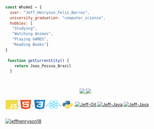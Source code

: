 ```javascript
 
const WhoAmI = {
  user: "Jeff_Henryson_Felix_Barros",
  university_graduation: "computer_science",
  hobbies: [
   "Studying",
   "Watching Animes",
   "Playing GAMES",
   "Reading Books"]
}
	
 function getCurrentCity() {
	return Joao_Pessoa_Brazil
  }
	
 ```


##
<div align="center">
  <a href="https://github.com/jeffhenryson">
  <img height="150em" src="https://github-readme-stats.vercel.app/api?username=jeffhenryson&show_icons=true&theme=dark&include_all_commits=true&count_private=true"/>
  <img height="150em" src="https://github-readme-stats.vercel.app/api/top-langs/?username=jeffhenryson&layout=compact&langs_count=7&theme=dark"/>
</div>
  
  

<div style="display: inline_block"><br>
  <img align="center" alt="Jeff-Js" height="30" width="40" src="https://raw.githubusercontent.com/devicons/devicon/master/icons/javascript/javascript-plain.svg">
  <img align="center" alt="Jeff-HTML" height="30" width="40" src="https://raw.githubusercontent.com/devicons/devicon/master/icons/html5/html5-original.svg">
  <img align="center" alt="Jeff-CSS" height="30" width="40" src="https://raw.githubusercontent.com/devicons/devicon/master/icons/css3/css3-original.svg">
  <img align="center" alt="Jeff-React" height="30" width="40" src="https://raw.githubusercontent.com/devicons/devicon/master/icons/react/react-original.svg">
  <img align="center" alt="Jeff-Python" height="30" width="40" src="https://raw.githubusercontent.com/devicons/devicon/master/icons/python/python-original.svg">
  <img align="center" alt="Jeff-Git" height="30" width="40" src="https://raw.githubusercontent.com/jmnote/z-icons/master/svg/git.svg">
  <img align="center" alt="Jeff-Java" height="30" width="40" src="https://raw.githubusercontent.com/jmnote/z-icons/master/svg/java.svg">
 <img align="center" alt="Jeff-Java" height="30" width="55" src="https://user-images.githubusercontent.com/33158051/103466606-760a4000-4d14-11eb-9941-2f3d00371471.png">

</div>
  
##
  
 ![jeffhenryson18](https://spotify-recently-played-readme.vercel.app/api?user=jeffhenryson18)
  
